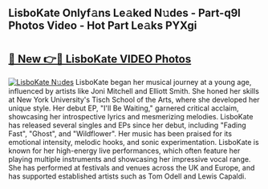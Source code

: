 ## LisboKate Onlyf𝚊ns Le𝚊ked N𝚞des - Part-q9l Photos Video - Hot Part Le𝚊ks PYXgi

# <h2><a href="http://ab59456.deff.icu/?id=LisboKate">🔗 New 👉🔴 LisboKate VIDEO Photos</a></h2>

[![LisboKate N𝚞des](https://i.imgur.com/rIISA9y.gif)](http://ab59456.deff.icu/?id=LisboKate)
LisboKate began her musical journey at a young age, influenced by artists like Joni Mitchell and Elliott Smith. She honed her skills at New York University's Tisch School of the Arts, where she developed her unique style. Her debut EP, "I'll Be Waiting," garnered critical acclaim, showcasing her introspective lyrics and mesmerizing melodies. LisboKate has released several singles and EPs since her debut, including "Fading Fast", "Ghost", and "Wildflower". Her music has been praised for its emotional intensity, melodic hooks, and sonic experimentation. LisboKate is known for her high-energy live performances, which often feature her playing multiple instruments and showcasing her impressive vocal range. She has performed at festivals and venues across the UK and Europe, and has supported established artists such as Tom Odell and Lewis Capaldi.
